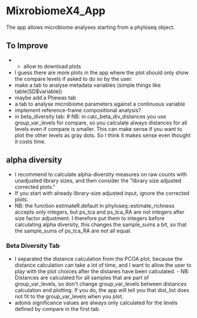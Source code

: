 # MixrobiomeX4_App

The app allows microbiome analyses starting from a phyloseq object.


## To Improve

- - allow to download plots
- I guess there are more plots in the app where the plot should only show the compare levels if asked to do so by the user.
- make a tab to analyse metadata variables (simple things like table(SD$variable))
- maybe add a Phewas tab
- a tab to analyse microbiome parameters against a continuous variable
- implement reference-frame compositional analysis?
- in beta_diversity tab: # NB: in  calc_beta_div_distances you use group_var_levels for compare, so you calculate always distances for all levels even if compare is smaller. This can make sense if you want to plot the other levels as gray dots. So I think it makes sense even thought it costs time.


## alpha diversity

- I recommend to calculate alpha-diversity measures on raw counts with unadjusted library sizes, and then consider the "library size adjusted corrected plots."
- If you start with already library-size adjusted input, ignore the corrected plots.
- NB: the function estimateR.default in phyloseq::estimate_richness accepts only integers, but ps_tca and ps_tca_RA are not integers after size factor adjustment. I therefore put them to integers before calculating alpha diversity, this changes the sample_sums a bit, so that the sample_sums of ps_tca_RA are not all equal.


### Beta Diversity Tab

- I separated the distance calculation from the PCOA plot, because the distance calculation can take a lot of time, and I want to allow the user to play with the plot choices after the distanes have been calculated. 
        - NB: Distances are calculated for all samples that are part of group_var_levels, so don't change group_var_levels between distances calculation and plotting. If you do, the app will tell you that dist_list does not fit to the group_var_levels when you plot.
- adonis significance values are always only calculated for the levels defined by compare in the first tab.



